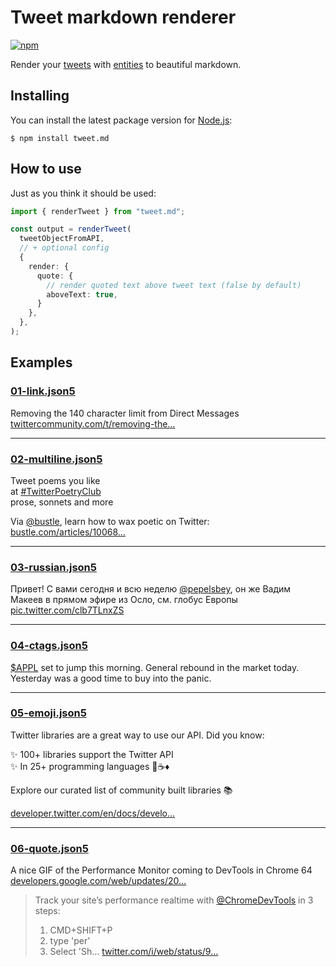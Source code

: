 # Tweet markdown renderer

[![npm](https://img.shields.io/npm/v/tweet.md.svg)](https://www.npmjs.com/package/tweet.md)

Render your [tweets](https://dev.twitter.com/overview/api/tweets) with [entities](https://dev.twitter.com/overview/api/entities) to beautiful markdown.

## Installing

You can install the latest package version for [Node.js](https://nodejs.org):

```
$ npm install tweet.md
```

## How to use

Just as you think it should be used:

```ts
import { renderTweet } from "tweet.md";

const output = renderTweet(
  tweetObjectFromAPI,
  // + optional config
  {
    render: {
      quote: {
        // render quoted text above tweet text (false by default)
        aboveText: true,
      }
    },
  },
);
```

## Examples

<!-- CUT -->

### [01-link.json5](examples/01-link.json5)

Removing the 140 character limit from Direct Messages [twittercommunity.com/t/removing-the…](https://t.co/h0I2M3P2vm "https://twittercommunity.com/t/removing-the-140-character-limit-from-direct-messages/41348/")

---

### [02-multiline.json5](examples/02-multiline.json5)

Tweet poems you like  
at [#TwitterPoetryClub](https://twitter.com/search?q=%23TwitterPoetryClub)  
prose, sonnets and more  

Via [@bustle](https://twitter.com/bustle "Bustle"), learn how to wax poetic on Twitter: [bustle.com/articles/10068…](http://t.co/vItyyGqX7R "http://www.bustle.com/articles/100683-twitterpoetryclub-members-share-their-love-of-poetry-in-140-characters-or-less")

---

### [03-russian.json5](examples/03-russian.json5)

Привет! С вами сегодня и всю неделю [@pepelsbey](https://twitter.com/pepelsbey "Вадим Макеев"), он же Вадим Макеев в прямом эфире из Осло, см. глобус Европы [pic.twitter.com/clb7TLnxZS](http://t.co/clb7TLnxZS)

---

### [04-ctags.json5](examples/04-ctags.json5)

[$APPL](https://twitter.com/search?q=%23APPL&src=ctag) set to jump this morning. General rebound in the market today. Yesterday was a good time to buy into the panic.

---

### [05-emoji.json5](examples/05-emoji.json5)

Twitter libraries are a great way to use our API. Did you know:  

✨ 100+ libraries support the Twitter API  
✨ In 25+ programming languages 🐍☕️♦️   

Explore our curated list of community built libraries 📚  

[developer.twitter.com/en/docs/develo…](https://t.co/mgXiWmt9SY "https://developer.twitter.com/en/docs/developer-utilities/twitter-libraries")

---

### [06-quote.json5](examples/06-quote.json5)

A nice GIF of the Performance Monitor coming to DevTools in Chrome 64 [developers.google.com/web/updates/20…](https://t.co/2xpId3DFro "https://developers.google.com/web/updates/2017/11/devtools-release-notes#perf-monitor") 

> Track your site’s performance realtime with [@ChromeDevTools](https://twitter.com/ChromeDevTools "Chrome DevTools") in 3 steps:
>
> 1. CMD+SHIFT+P
> 2. type 'per'
> 3. Select 'Sh… [twitter.com/i/web/status/9…](https://t.co/UVvpIlCkrk "https://twitter.com/i/web/status/936661298603089920")

